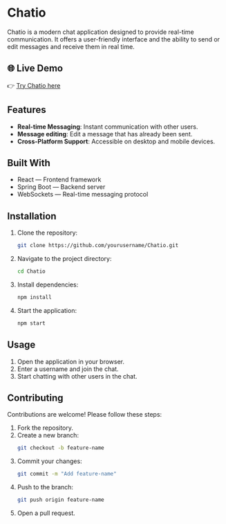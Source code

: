 # Chatio

Chatio is a modern chat application designed to provide real-time communication. It offers a user-friendly interface and the ability to send or edit messages and receive them in real time.

## 🌐 Live Demo

👉 [Try Chatio here](https://chatio-blush.vercel.app/)

## Features

- **Real-time Messaging**: Instant communication with other users.
- **Message editing**: Edit a message that has already been sent.
- **Cross-Platform Support**: Accessible on desktop and mobile devices.

## Built With
- React — Frontend framework
- Spring Boot — Backend server
- WebSockets — Real-time messaging protocol

## Installation

1. Clone the repository:
   ```bash
   git clone https://github.com/yourusername/Chatio.git
   ```
2. Navigate to the project directory:
   ```bash
   cd Chatio
   ```
3. Install dependencies:
   ```bash
   npm install
   ```
4. Start the application:
   ```bash
   npm start
   ```

## Usage

1. Open the application in your browser.
2. Enter a username and join the chat.
3. Start chatting with other users in the chat.

## Contributing

Contributions are welcome! Please follow these steps:

1. Fork the repository.
2. Create a new branch:
   ```bash
   git checkout -b feature-name
   ```
3. Commit your changes:
   ```bash
   git commit -m "Add feature-name"
   ```
4. Push to the branch:
   ```bash
   git push origin feature-name
   ```
5. Open a pull request.
